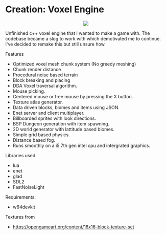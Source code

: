 # Creation: Voxel Engine

<p align="center">
 <img src ="https://github.com/user-attachments/assets/588bdab1-290c-4679-a7ce-f0068c76dc9c">
</p>

Unfinished c++ voxel engine that I wanted to make a game with. The codebase became a slog to work with which demotivated me to continue. 
I've decided to remake this but still unsure how.

Features
- Optimized voxel mesh chunk system (No greedy meshing)
- Chunk render distance
- Procedural noise based terrain
- Block breaking and placing
- DDA Voxel traversal algorithm.
- Mouse picking.
- Centered mouse or free mouse by pressing the X button.
- Texture atlas generator.
- Data driven blocks, biomes and items using JSON.
- Enet server and client multiplayer.
- Billboarded sprites with look directions.
- BSP Dungeon generation with item spawning.
- 2D world generator with lattitude based biomes.
- Simple grid based physics.
- Distance based fog.
- Runs smoothly on a i5 7th gen intel cpu and intergrated graphics.

Libraries used
- lua
- enet
- glad
- SDL2
- FastNoiseLight

Requirements:
- w64devkit

Textures from
- https://opengameart.org/content/16x16-block-texture-set
